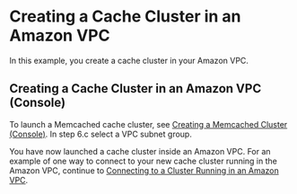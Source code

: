 # Creating a Cache Cluster in an Amazon VPC<a name="VPCs.CreatingCacheCluster"></a>

In this example, you create a cache cluster in your Amazon VPC\.

## Creating a Cache Cluster in an Amazon VPC \(Console\)<a name="VPCs.CreatingCacheCluster.CON"></a>

To launch a Memcached cache cluster, see [Creating a Memcached Cluster \(Console\)](Clusters.Create.CON.Memcached.md)\. In step 6\.c select a VPC subnet group\.

You have now launched a cache cluster inside an Amazon VPC\. For an example of one way to connect to your new cache cluster running in the Amazon VPC, continue to [Connecting to a Cluster Running in an Amazon VPC](VPCs.Connecting.md)\.